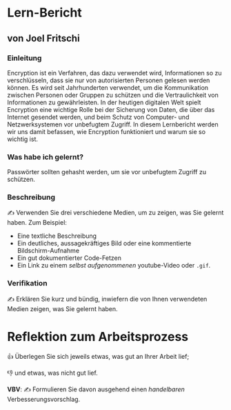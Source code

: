 # Lern-Bericht
## von Joel Fritschi

### Einleitung

Encryption ist ein Verfahren, das dazu verwendet wird, Informationen so zu verschlüsseln, dass sie nur von autorisierten Personen gelesen werden können. Es wird seit Jahrhunderten verwendet, um die Kommunikation zwischen Personen oder Gruppen zu schützen und die Vertraulichkeit von Informationen zu gewährleisten. In der heutigen digitalen Welt spielt Encryption eine wichtige Rolle bei der Sicherung von Daten, die über das Internet gesendet werden, und beim Schutz von Computer- und Netzwerksystemen vor unbefugtem Zugriff. In diesem Lernbericht werden wir uns damit befassen, wie Encryption funktioniert und warum sie so wichtig ist.

### Was habe ich gelernt?

Passwörter sollten gehasht werden, um sie vor unbefugtem Zugriff zu schützen.

### Beschreibung

✍️ Verwenden Sie drei verschiedene Medien, um zu zeigen, was Sie gelernt haben. Zum Beispiel:

* Eine textliche Beschreibung
* Ein deutliches, aussagekräftiges Bild oder eine kommentierte Bildschirm-Aufnahme
* Ein gut dokumentierter Code-Fetzen
* Ein Link zu einem *selbst aufgenommenen* youtube-Video oder `.gif`.

### Verifikation

✍️ Erklären Sie kurz und bündig, inwiefern die von Ihnen verwendeten Medien zeigen, was Sie gelernt haben.

# Reflektion zum Arbeitsprozess

👍 Überlegen Sie sich jeweils etwas, was gut an Ihrer Arbeit lief; 

👎 und etwas, was nicht gut lief.

**VBV**: ✍️ Formulieren Sie davon ausgehend einen *handelbaren* Verbesserungsvorschlag.
